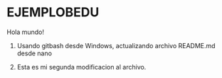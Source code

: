 # EJEMPLOBEDU

Hola mundo!

1. Usando gitbash desde Windows, actualizando archivo README.md desde nano

2. Esta es mi segunda modificacion al archivo.
